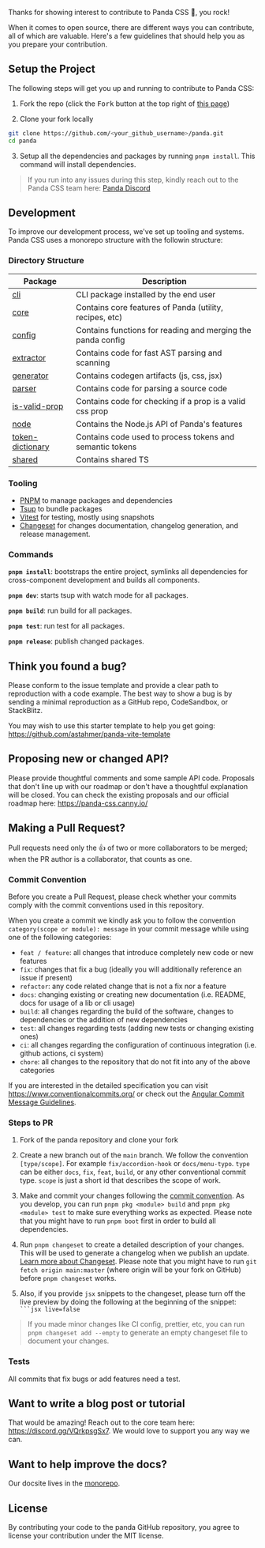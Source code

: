 Thanks for showing interest to contribute to Panda CSS 💖, you rock!

When it comes to open source, there are different ways you can contribute, all of which are valuable. Here's a few
guidelines that should help you as you prepare your contribution.

## Setup the Project

The following steps will get you up and running to contribute to Panda CSS:

1. Fork the repo (click the <kbd>Fork</kbd> button at the top right of [this page](https://github.com/chakra-ui/panda))

2. Clone your fork locally

```sh
git clone https://github.com/<your_github_username>/panda.git
cd panda
```

3. Setup all the dependencies and packages by running `pnpm install`. This command will install dependencies.

> If you run into any issues during this step, kindly reach out to the Panda CSS team here:
> [Panda Discord](https://discord.gg/VQrkpsgSx7)

## Development

To improve our development process, we've set up tooling and systems. Panda CSS uses a monorepo structure with the
followin structure:

### Directory Structure

| Package                                       | Description                                                 |
| --------------------------------------------- | ----------------------------------------------------------- |
| [cli](packages/cli)                           | CLI package installed by the end user                       |
| [core](packages/core)                         | Contains core features of Panda (utility, recipes, etc)     |
| [config](packages/config)                     | Contains functions for reading and merging the panda config |
| [extractor](packages/extractor)               | Contains code for fast AST parsing and scanning             |
| [generator](packages/generator)               | Contains codegen artifacts (js, css, jsx)                   |
| [parser](packages/parser)                     | Contains code for parsing a source code                     |
| [is-valid-prop](packages/is-valid-prop)       | Contains code for checking if a prop is a valid css prop    |
| [node](packages/node)                         | Contains the Node.js API of Panda's features                |
| [token-dictionary](packages/token-dictionary) | Contains code used to process tokens and semantic tokens    |
| [shared](packages/shared)                     | Contains shared TS                                          |

### Tooling

- [PNPM](https://pnpm.io/) to manage packages and dependencies
- [Tsup](https://tsup.egoist.dev/) to bundle packages
- [Vitest](https://vitest.dev/) for testing, mostly using snapshots
- [Changeset](https://github.com/atlassian/changesets) for changes documentation, changelog generation, and release
  management.

### Commands

**`pnpm install`**: bootstraps the entire project, symlinks all dependencies for cross-component development and builds
all components.

**`pnpm dev`**: starts tsup with watch mode for all packages.

**`pnpm build`**: run build for all packages.

**`pnpm test`**: run test for all packages.

**`pnpm release`**: publish changed packages.

## Think you found a bug?

Please conform to the issue template and provide a clear path to reproduction with a code example. The best way to show
a bug is by sending a minimal reproduction as a GitHub repo, CodeSandbox, or StackBlitz.

You may wish to use this starter template to help you get going: https://github.com/astahmer/panda-vite-template

## Proposing new or changed API?

Please provide thoughtful comments and some sample API code. Proposals that don't line up with our roadmap or don't have
a thoughtful explanation will be closed. You can check the existing proposals and our official roadmap here:
https://panda-css.canny.io/

## Making a Pull Request?

Pull requests need only the :+1: of two or more collaborators to be merged; when the PR author is a collaborator, that
counts as one.

### Commit Convention

Before you create a Pull Request, please check whether your commits comply with the commit conventions used in this
repository.

When you create a commit we kindly ask you to follow the convention `category(scope or module): message` in your commit
message while using one of the following categories:

- `feat / feature`: all changes that introduce completely new code or new features
- `fix`: changes that fix a bug (ideally you will additionally reference an issue if present)
- `refactor`: any code related change that is not a fix nor a feature
- `docs`: changing existing or creating new documentation (i.e. README, docs for usage of a lib or cli usage)
- `build`: all changes regarding the build of the software, changes to dependencies or the addition of new dependencies
- `test`: all changes regarding tests (adding new tests or changing existing ones)
- `ci`: all changes regarding the configuration of continuous integration (i.e. github actions, ci system)
- `chore`: all changes to the repository that do not fit into any of the above categories

If you are interested in the detailed specification you can visit https://www.conventionalcommits.org/ or check out the
[Angular Commit Message Guidelines](https://github.com/angular/angular/blob/22b96b9/CONTRIBUTING.md#-commit-message-guidelines).

### Steps to PR

1. Fork of the panda repository and clone your fork

2. Create a new branch out of the `main` branch. We follow the convention `[type/scope]`. For example
   `fix/accordion-hook` or `docs/menu-typo`. `type` can be either `docs`, `fix`, `feat`, `build`, or any other
   conventional commit type. `scope` is just a short id that describes the scope of work.

3. Make and commit your changes following the
   [commit convention](https://github.com/chakra-ui/panda/blob/main/CONTRIBUTING.md#commit-convention). As you develop,
   you can run `pnpm pkg <module> build` and `pnpm pkg <module> test` to make sure everything works as expected. Please
   note that you might have to run `pnpm boot` first in order to build all dependencies.

4. Run `pnpm changeset` to create a detailed description of your changes. This will be used to generate a changelog when
   we publish an update. [Learn more about Changeset](https://github.com/atlassian/changesets/tree/master/packages/cli).
   Please note that you might have to run `git fetch origin main:master` (where origin will be your fork on GitHub)
   before `pnpm changeset` works.
5. Also, if you provide `jsx` snippets to the changeset, please turn off the live preview by doing the following at the
   beginning of the snippet: ` ```jsx live=false`

> If you made minor changes like CI config, prettier, etc, you can run `pnpm changeset add --empty` to generate an empty
> changeset file to document your changes.

### Tests

All commits that fix bugs or add features need a test.

## Want to write a blog post or tutorial

That would be amazing! Reach out to the core team here: https://discord.gg/VQrkpsgSx7. We would love to support you any
way we can.

## Want to help improve the docs?

Our docsite lives in the [monorepo](./website/pages/docs/).

## License

By contributing your code to the panda GitHub repository, you agree to license your contribution under the MIT license.
